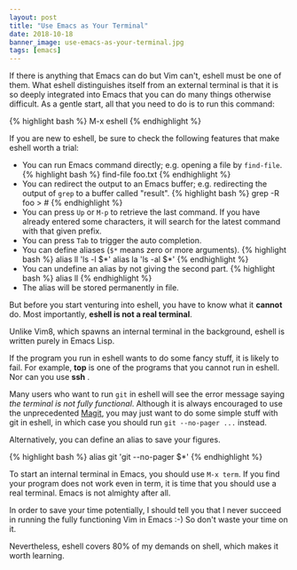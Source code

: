 ```yaml
---
layout: post
title: "Use Emacs as Your Terminal"
date: 2018-10-18
banner_image: use-emacs-as-your-terminal.jpg
tags: [emacs]
---
```


If there is anything that Emacs can do but Vim can't, eshell must be one of them. What eshell distinguishes itself from an external terminal is that it is so deeply integrated into Emacs that you can do many things otherwise difficult. As a gentle start, all that you need to do is to run this command:

{% highlight bash %}
M-x eshell
{% endhighlight %}

If you are new to eshell, be sure to check the following features that make eshell worth a trial:

- You can run Emacs command directly; e.g. opening a file by `find-file`.
{% highlight bash %}
find-file foo.txt
{% endhighlight %}
- You can redirect the output to an Emacs buffer; e.g. redirecting the output of `grep` to a buffer called "result".
{% highlight bash %}
grep -R foo > #<buffer result>
{% endhighlight %}
- You can press `Up` or `M-p` to retrieve the last command. If you have already entered some characters, it will search for the latest command with that given prefix.
- You can press `Tab` to trigger the auto completion.
- You can define aliases (`$*` means zero or more arguments).
{% highlight bash %}
alias ll 'ls -l $\*'
alias la 'ls -al $\*'
{% endhighlight %}
- You can undefine an alias by not giving the second part.
{% highlight bash %}
alias ll
{% endhighlight %}
- The alias will be stored permanently in file.

But before you start venturing into eshell, you have to know what it **cannot** do. Most importantly, **eshell is not a real terminal**.

Unlike Vim8, which spawns an internal terminal in the background, eshell is written purely in Emacs Lisp.

If the program you run in eshell wants to do some fancy stuff, it is likely to fail. For example, **top** is one of the programs that you cannot run in eshell. Nor can you use **ssh** .

Many users who want to run `git` in eshell will see the error message saying *the terminal is not fully functional*. Although it is always encouraged to use the unprecedented [Magit](https://magit.vc), you may just want to do some simple stuff with git in eshell, in which case you should run `git --no-pager ...` instead.

Alternatively, you can define an alias to save your figures.

{% highlight bash %}
alias git 'git --no-pager $*'
{% endhighlight %}

To start an internal terminal in Emacs, you should use `M-x term`. If you find your program does not work even in term, it is time that you should use a real terminal. Emacs is not almighty after all.

In order to save your time potentially, I should tell you that I never succeed in running the fully functioning Vim in Emacs :-) So don't waste your time on it.

Nevertheless, eshell covers 80% of my demands on shell, which makes it worth learning.
